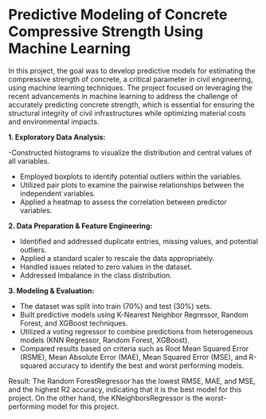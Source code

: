 # Predictive Modeling of Concrete Compressive Strength Using Machine Learning
In this project, the goal was to develop predictive models for estimating the compressive strength of concrete, a critical parameter in civil engineering, using machine learning techniques. The project focused on leveraging the recent advancements in machine learning to address the challenge of accurately predicting concrete strength, which is essential for ensuring the structural integrity of civil infrastructures while optimizing material costs and environmental impacts.

**1. Exploratory Data Analysis:**

-Constructed histograms to visualize the distribution and central values of all variables.
- Employed boxplots to identify potential outliers within the variables.
- Utilized pair plots to examine the pairwise relationships between the independent variables.
- Applied a heatmap to assess the correlation between predictor variables.

**2. Data Preparation & Feature Engineering:**

- Identified and addressed duplicate entries, missing values, and potential outliers.
- Applied a standard scaler to rescale the data appropriately.
- Handled issues related to zero values in the dataset.
- Addressed Imbalance in the class distribution.

**3. Modeling & Evaluation:**

- The dataset was split into train (70%) and test (30%) sets.
- Built predictive models using K-Nearest Neighbor Regressor, Random Forest, and XGBoost techniques.
- Utilized a voting regressor to combine predictions from heterogeneous models (KNN Regressor, Random Forest, XGBoost).
- Compared results based on criteria such as Root Mean Squared Error (RSME), Mean Absolute Error (MAE), Mean Squared Error (MSE), and R-squared accuracy to identify the best and worst performing models.

Result: The Random ForestRegressor has the lowest RMSE, MAE, and MSE, and the highest R2 accuracy, indicating that it is the best model for this project. On the other hand, the KNeighborsRegressor is the worst-performing model for this project.
